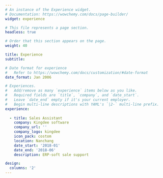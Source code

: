 ```yaml
---
# An instance of the Experience widget.
# Documentation: https://wowchemy.com/docs/page-builder/
widget: experience

# This file represents a page section.
headless: true

# Order that this section appears on the page.
weight: 40

title: Experience
subtitle:

# Date format for experience
#   Refer to https://wowchemy.com/docs/customization/#date-format
date_format: Jan 2006

# Experiences.
#   Add/remove as many `experience` items below as you like.
#   Required fields are `title`, `company`, and `date_start`.
#   Leave `date_end` empty if it's your current employer.
#   Begin multi-line descriptions with YAML's `|2-` multi-line prefix.
experience:
        
  - title: Sales Assistant
    company: Kingdee software
    company_url: ''
    company_logo: kingdee
    icon_pack: costom
    location: Nanchang
    date_start: '2018-01'
    date_end: '2018-06'
    description: ERP-soft sale support

design:
  columns: '2'
---
```

